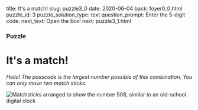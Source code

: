 title:  It's a match!
slug: puzzle3_0
date: 2020-06-04
back: foyer0_0.html
puzzle_id: 3
puzzle_solution_type: text
question_prompt: Enter the 5-digit code:
next_text: Open the box!
next: puzzle3_1.html


### Puzzle
# It's a match!

*Hello! The passcode is the largest number possible of this combination. You can only move two match sticks.*

![Matchsticks arranged to show the number 508, similar to an old-school digital clock](/media/matchstick.png)